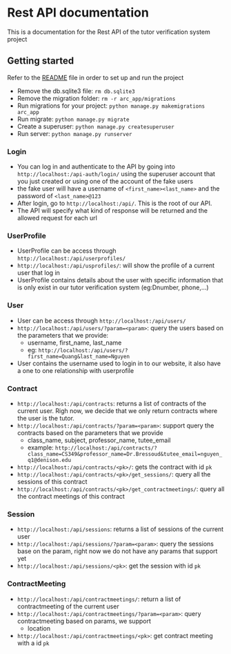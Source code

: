 # Rest API documentation
This is a documentation for the Rest API of the tutor verification system project 

## Getting started
Refer to the [README](https://github.com/quang2705/ARC/blob/develop/README.md) file in order to set up and run the project

- Remove the db.sqlite3 file: `rm db.sqlite3` 
- Remove the migration folder: `rm -r arc_app/migrations`
- Run migrations for your project: `python manage.py makemigrations arc_app`
- Run migrate: `python manage.py migrate` 
- Create a superuser: `python manage.py createsuperuser`
- Run server: `python manage.py runserver`

### Login 
- You can log in and authenticate to the API by going into `http://localhost:/api-auth/login/` using the superuser account that you just created or using one of the account of the fake users
- the fake user will have a username of `<first_name><last_name>` and the password of `<last_name>@123`
- After login, go to `http://localhost:/api/`. This is the root of our API.
- The API will specify what kind of response will be returned and the allowed request for each url
### UserProfile
- UserProfile can be access through `http://localhost:/api/userprofiles/`
- `http://localhost:/api/usprofiles/`: will show the profile of a current user that log in
- UserProfile contains details about the user with specific information that is only exist in our tutor verification system (eg:Dnumber, phone,...)
### User
- User can be access through `http://localhost:/api/users/`
- `http://localhost:/api/users/?param=<param>`: query the users based on the parameters that we provide:
  - username, first_name, last_name
  - eg: `http://localhost:/api/users/?first_name=Quang&last_name=Nguyen`
- User contains the username used to login in to our website, it also have a one to one relationship with userprofile
### Contract 
-  `http://localhost:/api/contracts`: returns a list of contracts of the current user. Righ now, we decide that we only return contracts where the user is the tutor.
- `http://localhost:/api/contracts/?param=<param>`: support query the contracts based on the parameters that we provide
  - class_name, subject, professor_name, tutee_email
  - example: `http://localhost:/api/contracts/?class_name=CS349&professor_name=Dr.Bressoud&tutee_email=nguyen_q1@denison.edu`
- `http://localhost:/api/contracts/<pk>/`: gets the contract with id `pk`
- `http://localhost:/api/contracts/<pk>/get_sessions/`: query all the sessions of this contract
- `http://localhost:/api/contracts/<pk>/get_contractmeetings/`: query all the contract meetings of this contract
### Session 
- `http://localhost:/api/sessions`: returns a list of sessions of the current user
- `http://localhost:/api/sessions/?param=<param>`: query the sessions base on the param, right now we do not have any params that support yet
- `http://localhost:/api/sessions/<pk>`: get the session with id `pk`
### ContractMeeting
- `http://localhost:/api/contractmeetings/`: return a list of contractmeeting of the current user 
- `http://localhost:/api/contractmeetings/?param=<param>`: query contractmeeting based on params, we support 
  - location
- `http://localhost:/api/contractmeetings/<pk>`: get contract meeting with a id `pk`
